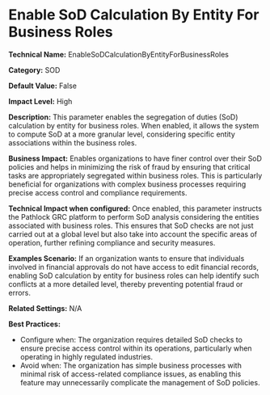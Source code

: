 # Enable SoD Calculation By Entity For Business Roles

**Technical Name:** EnableSoDCalculationByEntityForBusinessRoles

**Category:** SOD

**Default Value:** False

**Impact Level:** High

**Description:** This parameter enables the segregation of duties (SoD) calculation by entity for business roles. When enabled, it allows the system to compute SoD at a more granular level, considering specific entity associations within the business roles.

**Business Impact:** Enables organizations to have finer control over their SoD policies and helps in minimizing the risk of fraud by ensuring that critical tasks are appropriately segregated within business roles. This is particularly beneficial for organizations with complex business processes requiring precise access control and compliance requirements.

**Technical Impact when configured:** Once enabled, this parameter instructs the Pathlock GRC platform to perform SoD analysis considering the entities associated with business roles. This ensures that SoD checks are not just carried out at a global level but also take into account the specific areas of operation, further refining compliance and security measures.

**Examples Scenario:** If an organization wants to ensure that individuals involved in financial approvals do not have access to edit financial records, enabling SoD calculation by entity for business roles can help identify such conflicts at a more detailed level, thereby preventing potential fraud or errors.

**Related Settings:** N/A

**Best Practices:** 
- Configure when: The organization requires detailed SoD checks to ensure precise access control within its operations, particularly when operating in highly regulated industries.
- Avoid when: The organization has simple business processes with minimal risk of access-related compliance issues, as enabling this feature may unnecessarily complicate the management of SoD policies.